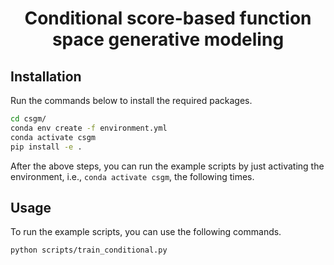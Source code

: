 <h1 align="center">Conditional score-based function space generative modeling</h1>


## Installation

Run the commands below to install the required packages.

```bash
cd csgm/
conda env create -f environment.yml
conda activate csgm
pip install -e .
```

After the above steps, you can run the example scripts by just
activating the environment, i.e., `conda activate csgm`, the
following times.

## Usage

To run the example scripts, you can use the following commands.

```bash
python scripts/train_conditional.py
```
